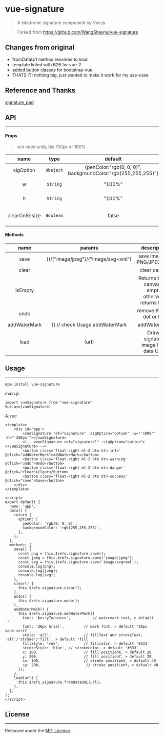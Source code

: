 # vue-signature

> A electronic signature component by Vue.js

> Forked from https://github.com/WangShayne/vue-signature

## Changes from original
* fromDataUrl method renamed to load
* template linted with B2B for vue-2
* added button classes for bootstrap-vue
* THATS IT! nothing big, just wanted to make it work for my use-case



## Reference and Thanks
[signature_pad](https://github.com/szimek/signature_pad)

## API
---
#### Props
> w,h need units,like 100px or 100%

| name          |     type      |           default         |       description             |
|:-------------:|:-------------:|:-------------------------:|   :-----------------:         |
| sigOption     | `Obeject`     | {penColor:"rgb(0, 0, 0)", backgroundColor:"rgb(255,255,255)"} |     penColor, backgroundColor  |
|        w      | `String`      |         "100%"            |parent container width  |
|        h      | `String`      |         "100%"            |parent container height |
|  clearOnResize  | `Boolean`     |          false          |Canvas is cleared on window resize|


#### Methods
| name              |  params                                       | description  |
| :-------------:   |:-------------:                                |:-------------:|
| save              | 			()/("image/jpeg")/("image/svg+xml") | save image as PNG/JPEG/SVG |
| clear             |                                   			| clear canvas |
| isEmpty           |                                   			| Returns true if canvas is empty, otherwise returns false |
| undo             |                                   			| remove the last dot or line |
| addWaterMark      |           {} // check Usage addWaterMark    | addWaterMark
| load      |          (url)    | Draws signature image from data URL.


## Usage
---

``` 
npm install vue-signature 
```

main.js

```
import vueSignature from "vue-signature"
Vue.use(vueSignature)
```
A.vue

```
<template>
    <div id='app'>
        <vueSignature ref="signature" :sigOption="option" :w="'100%'" :h="'200px'"></vueSignature>
        <!-- <vueSignature ref="signature1" :sigOption="option"></vueSignature> -->
        <button class='float-right ml-2 btn btn-info' @click="addWaterMark">addWaterMark</button>
        <button class='float-right ml-2 btn btn-warning' @click="undo">Undo</button>
        <button class='float-right ml-2 btn btn-danger' @click="clear">Clear</button>
        <button class='float-right ml-2 btn btn-success' @click="save">Save</button>
    </div>
</template>

<script>
export default {
  name: 'app',
  data() {
    return {
      option: {
        penColor: 'rgb(0, 0, 0)',
        backgroundColor: 'rgb(255,255,255)',
      },
    };
  },
  methods: {
    save() {
      const png = this.$refs.signature.save();
      const jpeg = this.$refs.signature.save('image/jpeg');
      const svg = this.$refs.signature.save('image/svg+xml');
      console.log(png);
      console.log(jpeg);
      console.log(svg);
    },
    clear() {
      this.$refs.signature.clear();
    },
    undo() {
      this.$refs.signature.undo();
    },
    addWaterMark() {
      this.$refs.signature.addWaterMark({
        text: 'berryTechnics',          // watermark text, > default ''
        font: '20px Arial',         // mark font, > default '20px sans-serif'
        style: 'all',               // fillText and strokeText,  'all'/'stroke'/'fill', > default 'fill
        fillStyle: 'red',           // fillcolor, > default '#333'
        strokeStyle: 'blue', // strokecolor, > default '#333'
        x: 100,                     // fill positionX, > default 20
        y: 200,                     // fill positionY, > default 20
        sx: 100,                    // stroke positionX, > default 40
        sy: 200,                     // stroke positionY, > default 40
      });
    },
    load(url) {
      this.$refs.signature.fromDataURL(url);
    },
  },
};
</script>

```


## License
---
Released under the [MIT License](https://opensource.org/licenses/MIT).
